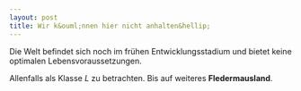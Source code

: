```yaml
---
layout: post
title: Wir k&ouml;nnen hier nicht anhalten&hellip;
---
```

Die Welt befindet sich noch im frühen Entwicklungsstadium und bietet keine optimalen Lebensvoraussetzungen.

Allenfalls als Klasse _L_ zu betrachten. Bis auf weiteres __Fledermausland__.